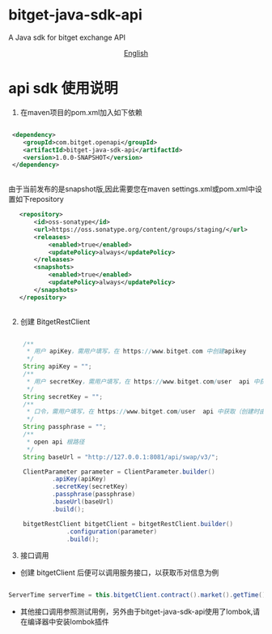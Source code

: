 # bitget-java-sdk-api
A Java sdk for bitget exchange API

<p align="center">
<a href="https://github.com/BitgetLimited/v3-bitget-api-sdk/blob/master/bitget-java-sdk-api/README_EN.md">English</a>
</p>

# api sdk 使用说明
1. 在maven项目的pom.xml加入如下依赖
```xml

 <dependency>
    <groupId>com.bitget.openapi</groupId>
    <artifactId>bitget-java-sdk-api</artifactId>
    <version>1.0.0-SNAPSHOT</version>
 </dependency>
 
```

由于当前发布的是snapshot版,因此需要您在maven settings.xml或pom.xml中设置如下repository

```xml
   <repository> 
       <id>oss-sonatype</id>
       <url>https://oss.sonatype.org/content/groups/staging/</url>
       <releases>
           <enabled>true</enabled>
           <updatePolicy>always</updatePolicy>
       </releases>
       <snapshots>
           <enabled>true</enabled>
           <updatePolicy>always</updatePolicy>
       </snapshots>
   </repository>
                
```

2. 创建 BitgetRestClient

```java

    /**
     * 用户 apiKey，需用户填写，在 https://www.bitget.com 中创建apikey
     */
    String apiKey = "";
    /**
     * 用户 secretKey，需用户填写，在 https://www.bitget.com/user  api 中获取
     */
    String secretKey = "";
    /**
     * 口令，需用户填写，在 https://www.bitget.com/user  api 中获取（创建时由用户设定）
     */
    String passphrase = "";
    /**
     * open api 根路径
     */
    String baseUrl = "http://127.0.0.1:8081/api/swap/v3/";

    ClientParameter parameter = ClientParameter.builder()
            .apiKey(apiKey)
            .secretKey(secretKey)
            .passphrase(passphrase)
            .baseUrl(baseUrl)
            .build();

    bitgetRestClient bitgetClient = bitgetRestClient.builder()
                .configuration(parameter)
                .build();

```
3. 接口调用
- 创建 bitgetClient 后便可以调用服务接口，以获取币对信息为例
```java

ServerTime serverTime = this.bitgetClient.contract().market().getTime()

```

- 其他接口调用参照测试用例，另外由于bitget-java-sdk-api使用了lombok,请在编译器中安装lombok插件
